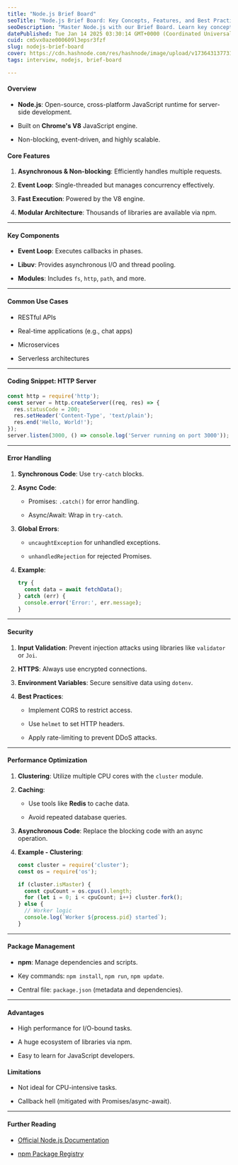```yaml
---
title: "Node.js Brief Board"
seoTitle: "Node.js Brief Board: Key Concepts, Features, and Best Practices"
seoDescription: "Master Node.js with our Brief Board. Learn key concepts, error handling, security, performance tips, and examples for efficient server-side JavaScript."
datePublished: Tue Jan 14 2025 03:30:14 GMT+0000 (Coordinated Universal Time)
cuid: cm5vx0aze000609l3epsr3fzf
slug: nodejs-brief-board
cover: https://cdn.hashnode.com/res/hashnode/image/upload/v1736431377315/5bcac270-1678-40f5-b420-d555d12ea340.png
tags: interview, nodejs, brief-board

---
```


#### **Overview**

* **Node.js**: Open-source, cross-platform JavaScript runtime for server-side development.
    
* Built on **Chrome's V8** JavaScript engine.
    
* Non-blocking, event-driven, and highly scalable.
    

#### **Core Features**

1. **Asynchronous & Non-blocking**: Efficiently handles multiple requests.
    
2. **Event Loop**: Single-threaded but manages concurrency effectively.
    
3. **Fast Execution**: Powered by the V8 engine.
    
4. **Modular Architecture**: Thousands of libraries are available via npm.
    

---

#### **Key Components**

* **Event Loop**: Executes callbacks in phases.
    
* **Libuv**: Provides asynchronous I/O and thread pooling.
    
* **Modules**: Includes `fs`, `http`, `path`, and more.
    

---

#### **Common Use Cases**

* RESTful APIs
    
* Real-time applications (e.g., chat apps)
    
* Microservices
    
* Serverless architectures
    

---

#### **Coding Snippet: HTTP Server**

```javascript
const http = require('http');
const server = http.createServer((req, res) => {
  res.statusCode = 200;
  res.setHeader('Content-Type', 'text/plain');
  res.end('Hello, World!');
});
server.listen(3000, () => console.log('Server running on port 3000'));
```

---

#### **Error Handling**

1. **Synchronous Code**: Use `try-catch` blocks.
    
2. **Async Code**:
    
    * Promises: `.catch()` for error handling.
        
    * Async/Await: Wrap in `try-catch`.
        
3. **Global Errors**:
    
    * `uncaughtException` for unhandled exceptions.
        
    * `unhandledRejection` for rejected Promises.
        
4. **Example**:
    
    ```javascript
    try {
      const data = await fetchData();
    } catch (err) {
      console.error('Error:', err.message);
    }
    ```
    

---

#### **Security**

1. **Input Validation**: Prevent injection attacks using libraries like `validator` or `Joi`.
    
2. **HTTPS**: Always use encrypted connections.
    
3. **Environment Variables**: Secure sensitive data using `dotenv`.
    
4. **Best Practices**:
    
    * Implement CORS to restrict access.
        
    * Use `helmet` to set HTTP headers.
        
    * Apply rate-limiting to prevent DDoS attacks.
        

---

#### **Performance Optimization**

1. **Clustering**: Utilize multiple CPU cores with the `cluster` module.
    
2. **Caching**:
    
    * Use tools like **Redis** to cache data.
        
    * Avoid repeated database queries.
        
3. **Asynchronous Code**: Replace the blocking code with an async operation.
    
4. **Example - Clustering**:
    
    ```javascript
    const cluster = require('cluster');
    const os = require('os');
    
    if (cluster.isMaster) {
      const cpuCount = os.cpus().length;
      for (let i = 0; i < cpuCount; i++) cluster.fork();
    } else {
      // Worker logic
      console.log(`Worker ${process.pid} started`);
    }
    ```
    

---

#### **Package Management**

* **npm**: Manage dependencies and scripts.
    
* Key commands: `npm install`, `npm run`, `npm update`.
    
* Central file: `package.json` (metadata and dependencies).
    

---

#### **Advantages**

* High performance for I/O-bound tasks.
    
* A huge ecosystem of libraries via npm.
    
* Easy to learn for JavaScript developers.
    

#### **Limitations**

* Not ideal for CPU-intensive tasks.
    
* Callback hell (mitigated with Promises/async-await).
    

---

#### **Further Reading**

* [Official Node.js Documentation](https://nodejs.org)
    
* [npm Package Registry](https://www.npmjs.com)